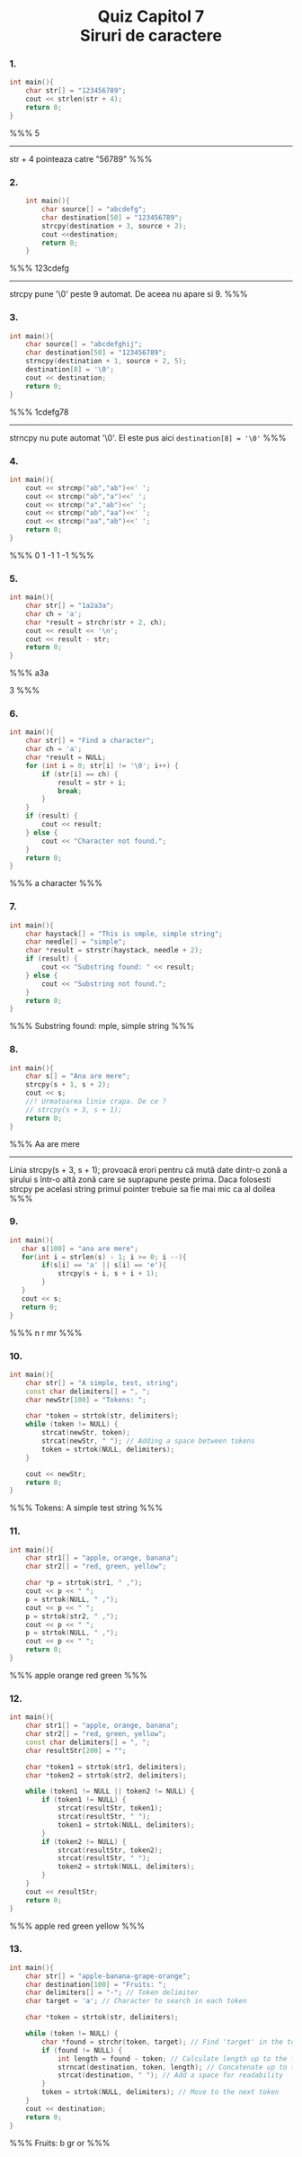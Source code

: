 <h1 align="center">Quiz Capitol 7<br> Siruri de caractere</h1>

### 1.
```cpp
int main(){
    char str[] = "123456789";
    cout << strlen(str + 4);
    return 0;
}
```
%%%
5

---
str + 4 pointeaza catre "56789"
%%%

### 2.
```cpp
    int main(){
        char source[] = "abcdefg";
        char destination[50] = "123456789";
        strcpy(destination + 3, source + 2);
        cout <<destination;
        return 0;
    }
```
%%%
123cdefg

---
strcpy pune '\0' peste 9 automat. De aceea nu apare si 9.
%%%

### 3.
```cpp
int main(){
    char source[] = "abcdefghij";
    char destination[50] = "123456789";
    strncpy(destination + 1, source + 2, 5);
    destination[8] = '\0';
    cout << destination;
    return 0;
}
```
%%%
1cdefg78

---
strncpy nu pute automat '\0'. El este pus aici `destination[8] = '\0'`
%%%

### 4.
```cpp
int main(){
    cout << strcmp("ab","ab")<<' ';
    cout << strcmp("ab","a")<<' ';
    cout << strcmp("a","ab")<<' ';
    cout << strcmp("ab","aa")<<' ';
    cout << strcmp("aa","ab")<<' ';
    return 0;
}
```
%%%
0 1 -1 1 -1
%%%


### 5.
```cpp
int main(){
    char str[] = "1a2a3a";
    char ch = 'a';
    char *result = strchr(str + 2, ch);
    cout << result << '\n';
    cout << result - str;
    return 0;
}
```
%%%
a3a

3
%%%


### 6.
```cpp
int main(){
    char str[] = "Find a character";
    char ch = 'a';
    char *result = NULL;
    for (int i = 0; str[i] != '\0'; i++) {
        if (str[i] == ch) {
            result = str + i;
            break;
        }
    }
    if (result) {
        cout << result;
    } else {
        cout << "Character not found.";
    }
    return 0;
}
```
%%%
a character
%%%


### 7.
```cpp
int main(){
    char haystack[] = "This is smple, simple string";
    char needle[] = "simple";
    char *result = strstr(haystack, needle + 2);
    if (result) {
        cout << "Substring found: " << result;
    } else {
        cout << "Substring not found.";
    }
    return 0;
}
```
%%%
Substring found: mple, simple string
%%%


### 8.
```cpp
int main(){
    char s[] = "Ana are mere";
    strcpy(s + 1, s + 2);
    cout << s;
    //! Urmatoarea linie crapa. De ce ?
    // strcpy(s + 3, s + 1);
    return 0;
}
```
%%%
Aa are mere

---
Linia strcpy(s + 3, s + 1); provoacă erori pentru că mută date dintr-o zonă a șirului s într-o altă zonă care se suprapune peste prima. Daca folosesti strcpy pe acelasi string primul pointer trebuie sa fie mai mic ca al doilea
%%%

### 9.
```cpp
int main(){
   char s[100] = "ana are mere";
   for(int i = strlen(s) - 1; i >= 0; i --){
        if(s[i] == 'a' || s[i] == 'e'){
            strcpy(s + i, s + i + 1);
        }
   }
   cout << s;
   return 0;
}
```
%%%
n r mr
%%%

### 10.
```cpp
int main(){
    char str[] = "A simple, test, string";
    const char delimiters[] = ", ";
    char newStr[100] = "Tokens: ";

    char *token = strtok(str, delimiters);
    while (token != NULL) {
        strcat(newStr, token);
        strcat(newStr, " "); // Adding a space between tokens
        token = strtok(NULL, delimiters);
    }

    cout << newStr;
    return 0;
}
```
%%%
Tokens: A simple test string
%%%

### 11.
```cpp
int main(){
    char str1[] = "apple, orange, banana";
    char str2[] = "red, green, yellow";

    char *p = strtok(str1, " ,");
    cout << p << " ";
    p = strtok(NULL, " ,");
    cout << p << " ";
    p = strtok(str2, " ,");
    cout << p << " ";
    p = strtok(NULL, " ,");
    cout << p << " ";
    return 0;
}
```
%%%
apple orange red green
%%%

### 12.
```cpp
int main(){
    char str1[] = "apple, orange, banana";
    char str2[] = "red, green, yellow";
    const char delimiters[] = ", ";
    char resultStr[200] = "";

    char *token1 = strtok(str1, delimiters);
    char *token2 = strtok(str2, delimiters);

    while (token1 != NULL || token2 != NULL) {
        if (token1 != NULL) {
            strcat(resultStr, token1);
            strcat(resultStr, " ");
            token1 = strtok(NULL, delimiters);
        }
        if (token2 != NULL) {
            strcat(resultStr, token2);
            strcat(resultStr, " ");
            token2 = strtok(NULL, delimiters);
        }
    }
    cout << resultStr;
    return 0;
}
```
%%%
apple red green yellow
%%%


### 13.
```cpp
int main(){
    char str[] = "apple-banana-grape-orange";
    char destination[100] = "Fruits: ";
    char delimiters[] = "-"; // Token delimiter
    char target = 'a'; // Character to search in each token

    char *token = strtok(str, delimiters);

    while (token != NULL) {
        char *found = strchr(token, target); // Find 'target' in the token
        if (found != NULL) {
            int length = found - token; // Calculate length up to the found character
            strncat(destination, token, length); // Concatenate up to the found character
            strcat(destination, " "); // Add a space for readability
        }
        token = strtok(NULL, delimiters); // Move to the next token
    }
    cout << destination;
    return 0;
}
```
%%%
Fruits:  b gr or
%%%


